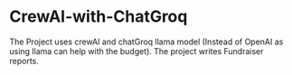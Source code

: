 # CrewAI-with-ChatGroq
The Project uses crewAI and chatGroq llama model (Instead of OpenAI as using llama can help with the budget). The project writes Fundraiser reports.  
